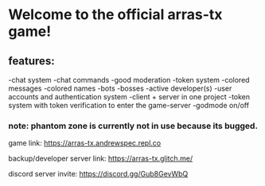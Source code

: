 # Welcome to the official arras-tx game!
## features:
-chat system
-chat commands
-good moderation
-token system
-colored messages
-colored names
-bots
-bosses
-active developer(s)
-user accounts and authentication system
-client + server in one project
-token system with token verification to enter the game-server
-godmode on/off



### note: phantom zone is currently not in use because its bugged.


game link:
https://arras-tx.andrewspec.repl.co

backup/developer server link:
https://arras-tx.glitch.me/

discord server invite:
https://discord.gg/Gub8GevWbQ
